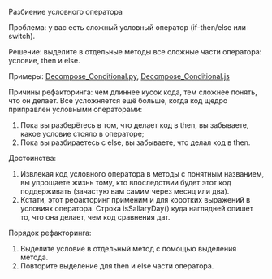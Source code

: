Разбиение условного оператора

Проблема: у вас есть сложный условный оператор (if-then/else или switch).

Решение: выделите в отдельные методы все сложные части оператора: условие, then и else.

Примеры: <a href="https://github.com/helenasilkina/refactoring/blob/master/Decompose_Conditional.py">Decompose_Conditional.py</a>, <a href="https://github.com/helenasilkina/refactoring/blob/master/Decompose_Conditional.js">Decompose_Conditional.js</a>

Причины рефакторинга: чем длиннее кусок кода, тем сложнее понять, что он делает. Все усложняется ещё больше, когда код щедро приправлен условными операторами:

1. Пока вы разберётесь в том, что делает код в then, вы забываете, какое условие стояло в операторе;
2. Пока вы разбираетесь с else, вы забываете, что делал код в then.

Достоинства:

1. Извлекая код условного оператора в методы с понятным названием, вы упрощаете жизнь тому, кто впоследствии будет этот код поддерживать (зачастую вам самим через месяц или два).
2. Кстати, этот рефакторинг применим и для коротких выражений в условиях оператора. Строка isSallaryDay() куда наглядней опишет то, что она делает, чем код сравнения дат.

Порядок рефакторинга:

1. Выделите условие в отдельный метод с помощью выделения метода.
2. Повторите выделение для then и else части оператора.
